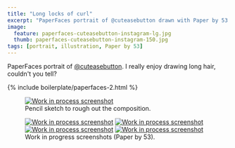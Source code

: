 ```yaml
---
title: "Long locks of curl"
excerpt: "PaperFaces portrait of @cuteasebutton drawn with Paper by 53 on an iPad."
image: 
  feature: paperfaces-cuteasebutton-instagram-lg.jpg
  thumb: paperfaces-cuteasebutton-instagram-150.jpg
tags: [portrait, illustration, Paper by 53]
---
```


PaperFaces portrait of [@cuteasebutton](http://instagram.com/cuteasebutton). I really enjoy drawing long hair, couldn't you tell?

{% include boilerplate/paperfaces-2.html %}

<figure>
	<a href="{{ site.url }}/images/paperfaces-cuteasebutton-process-1-lg.jpg"><img src="{{ site.url }}/images/paperfaces-cuteasebutton-process-1-750.jpg" alt="Work in process screenshot"></a>
	<figcaption>Pencil sketch to rough out the composition.</figcaption>
</figure>

<figure class="half">
	<a href="{{ site.url }}/images/paperfaces-cuteasebutton-process-2-lg.jpg"><img src="{{ site.url }}/images/paperfaces-cuteasebutton-process-2-600.jpg" alt="Work in process screenshot"></a>
	<a href="{{ site.url }}/images/paperfaces-cuteasebutton-process-3-lg.jpg"><img src="{{ site.url }}/images/paperfaces-cuteasebutton-process-3-600.jpg" alt="Work in process screenshot"></a>
	<a href="{{ site.url }}/images/paperfaces-cuteasebutton-process-4-lg.jpg"><img src="{{ site.url }}/images/paperfaces-cuteasebutton-process-4-600.jpg" alt="Work in process screenshot"></a>
	<a href="{{ site.url }}/images/paperfaces-cuteasebutton-process-5-lg.jpg"><img src="{{ site.url }}/images/paperfaces-cuteasebutton-process-5-600.jpg" alt="Work in process screenshot"></a>
	<figcaption>Work in progress screenshots (Paper by 53).</figcaption>
</figure>